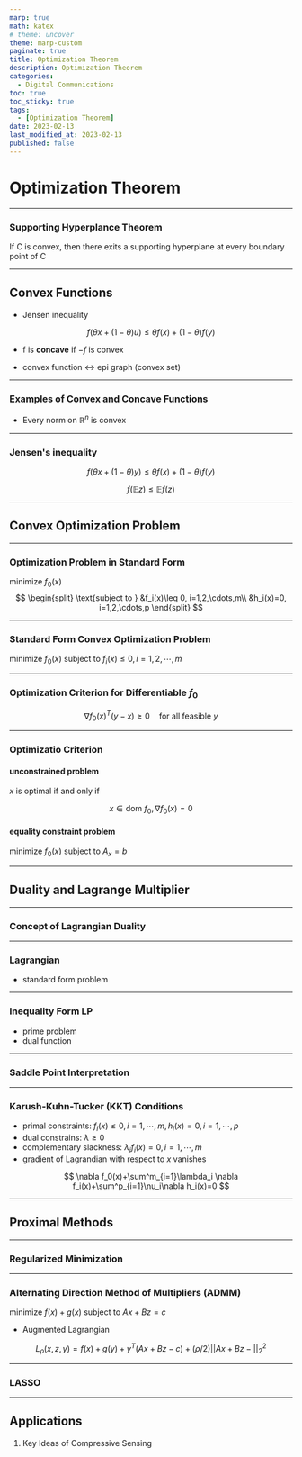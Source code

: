 ```yaml
---
marp: true
math: katex
# theme: uncover
theme: marp-custom
paginate: true
title: Optimization Theorem
description: Optimization Theorem
categories:
  - Digital Communications
toc: true
toc_sticky: true
tags:
  - [Optimization Theorem]
date: 2023-02-13
last_modified_at: 2023-02-13
published: false
---
```

<!--
paginate: false
 -->
# Optimization Theorem

---
<!--
paginate: true
 -->
### Supporting Hyperplance Theorem

If C is convex, then there exits a supporting hyperplane at every boundary point of C

---
<!--
footer: Convex Functions
 -->
## Convex Functions

- Jensen inequality

$$
f(\theta x+(1-\theta)u)\leq\theta f(x)+(1-\theta)f(y)
$$

- f is **concave** if $-f$ is convex

- convex function <-> epi graph (convex set)

---
<!--
header: helloe
-->
### Examples of Convex and Concave Functions

- Every norm on $\mathbb{R}^n$ is convex

---

### Jensen's inequality

$$
f(\theta x+(1-\theta)y)\leq \theta f(x)+(1-\theta)f(y)
$$

$$
f(\mathbb{E}z)\leq \mathbb{E}f(z)
$$

---
<!--
header: ""
footer: ""
 -->

## Convex Optimization Problem

---
<!--
footer: Convex Optimization Problem
 -->

### Optimization Problem in Standard Form

minimize $f_0(x)$
$$
\begin{split}
    \text{subject to } &f_i(x)\leq 0, i=1,2,\cdots,m\\
    &h_i(x)=0, i=1,2,\cdots,p
\end{split}
$$

---

### Standard Form Convex Optimization Problem

minimize $f_0(x)$
subject to $f_i(x)\leq 0, i=1,2,\cdots,m$

---

### Optimization Criterion for Differentiable $f_0$

$$
\nabla f_0(x)^T(y-x)\geq 0 \quad\text{for all feasible } y
$$

---

### Optimizatio Criterion

#### unconstrained problem

$x$ is optimal if and only if

$$
x \in\text{dom }f_0,\nabla f_0(x)=0
$$

#### equality constraint problem

minimize $f_0(x)$ subject to $A_x=b$

---
<!--
footer: ""
paginate: false
 -->
## Duality and Lagrange Multiplier

---

<!--
footer: Duality and Lagrange Multiplier
paginate: true
 -->

### Concept of Lagrangian Duality

---

### Lagrangian

- standard form problem

---

### Inequality Form LP

- prime problem
- dual function

---

### Saddle Point Interpretation

---

### Karush-Kuhn-Tucker (KKT) Conditions

- primal constraints: $f_i(x)\leq0, i=1,\cdots,m,h_i(x)=0,i=1,\cdots,p$
- dual constrains: $\lambda\geq0$
- complementary slackness: $\lambda_if_i(x)=0,i=1,\cdots,m$
- gradient of Lagrandian with respect to $x$ vanishes

$$
\nabla f_0(x)+\sum^m_{i=1}\lambda_i \nabla f_i(x)+\sum^p_{i=1}\nu_i\nabla h_i(x)=0
$$

---
<!--
footer: ""
 -->
## Proximal Methods

---
<!--
footer: Proximal Methods
 -->

### Regularized Minimization

---

### Alternating Direction Method of Multipliers (ADMM)

minimize $f(x)+g(x)$
subject to $Ax+Bz=c$

- Augmented Lagrangian

$$
L_\rho(x,z,y)=f(x)+g(y)+y^T(Ax+Bz-c)+(\rho/2)||Ax+Bz-||^2_2
$$

---

### LASSO

---

## Applications

1. Key Ideas of Compressive Sensing
